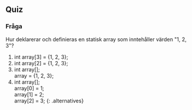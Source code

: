 ## Quiz

### Fråga 

Hur deklarerar och definieras en statisk array som inntehåller värden "1, 2, 3"?

1. int array[3] = &#123;1, 2, 3&#125;;
2. int array[2] = &#123;1, 2, 3&#125;;
3. int array[];<br>array = &#123;1, 2, 3&#125;;
4. int array[];<br>array[0] = 1;<br>array[1] = 2;<br>array[2] = 3;
{: .alternatives}